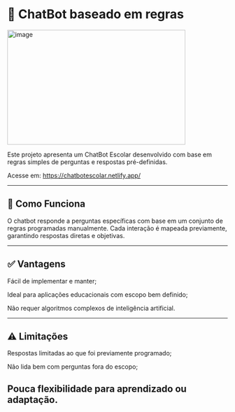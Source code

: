 # 🤖 ChatBot baseado em regras

<img width="407" height="263" alt="image" src="https://github.com/user-attachments/assets/245683f4-615b-4489-a7a4-4ec707ffc161" />

Este projeto apresenta um ChatBot Escolar desenvolvido com base em regras simples de perguntas e respostas pré-definidas.

Acesse em: https://chatbotescolar.netlify.app/

---
## 🧠 Como Funciona
O chatbot responde a perguntas específicas com base em um conjunto de regras programadas manualmente. Cada interação é mapeada previamente, garantindo respostas diretas e objetivas.

---
## ✅ Vantagens
Fácil de implementar e manter;

Ideal para aplicações educacionais com escopo bem definido;

Não requer algoritmos complexos de inteligência artificial.

---
## ⚠️ Limitações
Respostas limitadas ao que foi previamente programado;

Não lida bem com perguntas fora do escopo;

Pouca flexibilidade para aprendizado ou adaptação.
---



